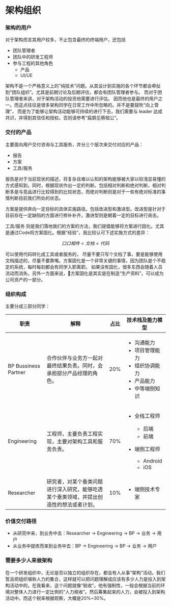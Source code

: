 # 架构组织

### 架构的用户

对于架构而言其用户较多，不止包含最终的终端用户，还包括

* 团队管理者
* 团队中的研发工程师
* 参与工程的其他角色
  * 产品
  * UI/UE

架构不是一个严格意义上的”纯技术“问题。从其设计到实施的各个环节都会牵扯到“团队组织”。尤其是前期讨论及后期评估，都会有团队管理者参与。 而对于团队管理者来讲，对于架构活动的投资他需要进行评估。 因而他也是最终的用户之一。而这点往往是很多架构同学在日常工作中所忽略的。并不是要鼓吹“向上管理“， 而是为了能够让架构活动能够可持续的进行下去，我们需要与 leader 达成共识，并得到其信任和授权。否则请参考“扁鹊见蔡桓公”。

### 交付的产品

主要面向用户交付咨询与工具服务，并分三个层次来交付对应的产品：

* 报告
* 方案
* 工具/服务

报告是对于当前现状的描述，将复杂且难以认知的架构能够被大家以较浅显易懂的方式感知到。同时，根据现状作出一定的判断。包括相对判断和绝对判断，相对判断多是与竞品进行比较得到的比较状态，而绝对判断则是对于一些有绝对标准的事情判断目前我们所处的状态。

方案是提供奔向一定目标的具体实施路径。包括改进型和激进型。改进型是针对于目前存在一定缺陷的方面进行修补补齐，激进型则是朝着一定的目标进行突击。

工具/服务 则是我们落地我们的方案的方法，我们提倡能够将方案进行固化。尤其是通过Code将方案固化。根据“经验”，我比较认可下述实施方式的差异：

$$
口口相传 < 文档 < 代码
$$

可以使用代码转化成工具或者服务的， 尽量不要只写个文档了事，要是能够使用文档描述的，尽量不要靠嘴。方案固化是一个非常关键的事情，因为团队是个不稳定的系统，每时每刻都会有同学入职离职。 如果没有固化，很多东西会随着人员流动而消失。另外一方面来说，方案固化是其实是在制造“生产资料”。可以成为公司资产的一部分。

### 组织构成

主要分成三部分同学：

| 职责                   | 解释                                          | 占比  | 技术栈及能力模型                                                                                                                |
| -------------------- | ------------------------------------------- | --- | ----------------------------------------------------------------------------------------------------------------------- |
| BP Bussiness Partner | 合作伙伴与业务方一起对最终结果负责。同时，会承担部分产品经理的角色。          | 20% | <ul><li>沟通能力</li><li>项目管理能力</li><li>组织协调能力</li><li>产品能力</li><li>中等端侧知识</li></ul>                                        |
| Engineering          | 工程师，主要负责工程实现，主要对架构工具和服务负责。                  | 70% | <ul><li><p>全栈工程师</p><ul><li>后端</li><li>前端</li></ul></li><li><p>端侧工程师</p><ul><li>Android</li><li>iOS</li></ul></li></ul> |
| Researcher           | 研究者，对某个垂类问题进行深入研究，能够吃透某个垂类领域，并提出创造性的想法或者计划。 | 10% | <ul><li>端侧技术专家</li></ul>                                                                                                |

### 价值交付路径

* 从研究中来，到业务中去：Researcher -> Engineering -> BP -> 业务 -> 用户
* 从业务中提炼而来到业务中去：BP -> Engineering -> BP -> 业务 -> 用户

### 需要多少人来做架构

在一个研发组织中，无论是否以独立的组织存在，都会有人从事“架构”活动。我们暂且把组织堪称人力的集合，这样就可以把问题理解成应该有多少人力是投入到架构活动中的。在我看来，这个问题就像“税收”。他有强制性，一般会根据当前的环境对整体人力进行一定比例的“人力税收”。然后筹集起来的人力，会被投入到架构活动中。而这个税率根据观察，大概是20%\~30%。
